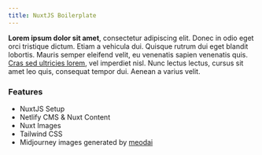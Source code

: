 ```yaml
---
title: NuxtJS Boilerplate
---
```

**Lorem ipsum dolor sit amet**, consectetur adipiscing elit. Donec in odio eget orci tristique dictum. Etiam a vehicula dui. Quisque rutrum dui eget blandit lobortis. Mauris semper eleifend velit, eu venenatis sapien venenatis quis. [Cras sed ultricies lorem](https://www.google.com), vel imperdiet nisl. Nunc lectus lectus, cursus sit amet leo quis, consequat tempor dui. Aenean a varius velit.

### Features

* NuxtJS Setup
* Netlify CMS & Nuxt Content
* Nuxt Images
* Tailwind CSS
* Midjourney images generated by [meodai ](https://twitter.com/meodai)